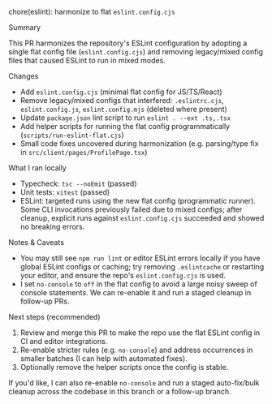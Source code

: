 chore(eslint): harmonize to flat `eslint.config.cjs`

Summary

This PR harmonizes the repository's ESLint configuration by adopting a single flat config file (`eslint.config.cjs`) and removing legacy/mixed config files that caused ESLint to run in mixed modes.

Changes

- Add `eslint.config.cjs` (minimal flat config for JS/TS/React)
- Remove legacy/mixed configs that interfered: `.eslintrc.cjs`, `eslint.config.js`, `eslint.config.mjs` (deleted where present)
- Update `package.json` lint script to run `eslint . --ext .ts,.tsx`
- Add helper scripts for running the flat config programmatically (`scripts/run-eslint-flat.cjs`)
- Small code fixes uncovered during harmonization (e.g. parsing/type fix in `src/client/pages/ProfilePage.tsx`)

What I ran locally

- Typecheck: `tsc --noEmit` (passed)
- Unit tests: `vitest` (passed)
- ESLint: targeted runs using the new flat config (programmatic runner). Some CLI invocations previously failed due to mixed configs; after cleanup, explicit runs against `eslint.config.cjs` succeeded and showed no breaking errors.

Notes & Caveats

- You may still see `npm run lint` or editor ESLint errors locally if you have global ESLint configs or caching; try removing `.eslintcache` or restarting your editor, and ensure the repo's `eslint.config.cjs` is used.
- I set `no-console` to `off` in the flat config to avoid a large noisy sweep of console statements. We can re-enable it and run a staged cleanup in follow-up PRs.

Next steps (recommended)

1. Review and merge this PR to make the repo use the flat ESLint config in CI and editor integrations.
2. Re-enable stricter rules (e.g. `no-console`) and address occurrences in smaller batches (I can help with automated fixes).
3. Optionally remove the helper scripts once the config is stable.

If you'd like, I can also re-enable `no-console` and run a staged auto-fix/bulk cleanup across the codebase in this branch or a follow-up branch.
